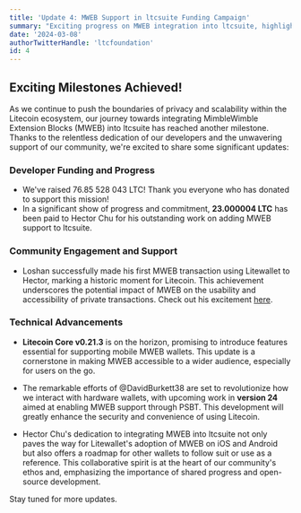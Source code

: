 ```yaml
---
title: 'Update 4: MWEB Support in ltcsuite Funding Campaign'
summary: "Exciting progress on MWEB integration into ltcsuite, highlighting technical advancements and our community's crucial support."
date: '2024-03-08'
authorTwitterHandle: 'ltcfoundation'
id: 4
---
```


## Exciting Milestones Achieved!

As we continue to push the boundaries of privacy and scalability within the Litecoin ecosystem, our journey towards integrating MimbleWimble Extension Blocks (MWEB) into ltcsuite has reached another milestone. Thanks to the relentless dedication of our developers and the unwavering support of our community, we're excited to share some significant updates:

### Developer Funding and Progress

- We've raised 76.85 528 043 LTC! Thank you everyone who has donated to support this mission!
- In a significant show of progress and commitment, **23.000004 LTC** has been paid to Hector Chu for his outstanding work on adding MWEB support to ltcsuite.

### Community Engagement and Support

- Loshan successfully made his first MWEB transaction using Litewallet to Hector, marking a historic moment for Litecoin. This achievement underscores the potential impact of MWEB on the usability and accessibility of private transactions. Check out his excitement [here](https://x.com/loshan1212/status/1765009781591265752?s=20).

### Technical Advancements

- **Litecoin Core v0.21.3** is on the horizon, promising to introduce features essential for supporting mobile MWEB wallets. This update is a cornerstone in making MWEB accessible to a wider audience, especially for users on the go.

- The remarkable efforts of @DavidBurkett38 are set to revolutionize how we interact with hardware wallets, with upcoming work in **version 24** aimed at enabling MWEB support through PSBT. This development will greatly enhance the security and convenience of using Litecoin.

- Hector Chu's dedication to integrating MWEB into ltcsuite not only paves the way for Litewallet's adoption of MWEB on iOS and Android but also offers a roadmap for other wallets to follow suit or use as a reference. This collaborative spirit is at the heart of our community's ethos and, emphasizing the importance of shared progress and open-source development.

Stay tuned for more updates.
